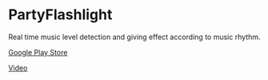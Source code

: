 # PartyFlashlight
Real time music level detection and giving effect according to music rhythm.

<a href="https://play.google.com/store/apps/details?id=com.ozhan.mustafa.partyflashlight">Google Play Store</a>

<a href="https://www.dropbox.com/sh/zeaabol7wdpf04i/AABLCHaJJNETi5ln6Go5bAbua?dl=0">Video</a>
